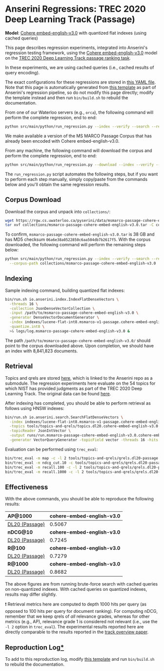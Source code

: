 # Anserini Regressions: TREC 2020 Deep Learning Track (Passage)

**Model**: [Cohere embed-english-v3.0](https://docs.cohere.com/reference/embed) with quantized flat indexes (using cached queries)

This page describes regression experiments, integrated into Anserini's regression testing framework, using the [Cohere embed-english-v3.0](https://docs.cohere.com/reference/embed) model on the [TREC 2020 Deep Learning Track passage ranking task](https://trec.nist.gov/data/deep2020.html).

In these experiments, we are using cached queries (i.e., cached results of query encoding).

The exact configurations for these regressions are stored in [this YAML file](../../src/main/resources/regression/dl20-passage.cohere-embed-english-v3.0.flat-int8.cached.yaml).
Note that this page is automatically generated from [this template](../../src/main/resources/docgen/templates/dl20-passage.cohere-embed-english-v3.0.flat-int8.cached.template) as part of Anserini's regression pipeline, so do not modify this page directly; modify the template instead and then run `bin/build.sh` to rebuild the documentation.

From one of our Waterloo servers (e.g., `orca`), the following command will perform the complete regression, end to end:

```bash
python src/main/python/run_regression.py --index --verify --search --regression dl20-passage.cohere-embed-english-v3.0.flat-int8.cached
```

We make available a version of the MS MARCO Passage Corpus that has already been encoded with Cohere embed-english-v3.0.

From any machine, the following command will download the corpus and perform the complete regression, end to end:

```bash
python src/main/python/run_regression.py --download --index --verify --search --regression dl20-passage.cohere-embed-english-v3.0.flat-int8.cached
```

The `run_regression.py` script automates the following steps, but if you want to perform each step manually, simply copy/paste from the commands below and you'll obtain the same regression results.

## Corpus Download

Download the corpus and unpack into `collections/`:

```bash
wget https://rgw.cs.uwaterloo.ca/pyserini/data/msmarco-passage-cohere-embed-english-v3.0.tar -P collections/
tar xvf collections/msmarco-passage-cohere-embed-english-v3.0.tar -C collections/
```

To confirm, `msmarco-passage-cohere-embed-english-v3.0.tar` is 38 GB and has MD5 checksum `06a6e38a0522850c6aa504db7b2617f5`.
With the corpus downloaded, the following command will perform the remaining steps below:

```bash
python src/main/python/run_regression.py --index --verify --search --regression dl20-passage.cohere-embed-english-v3.0.flat-int8.cached \
  --corpus-path collections/msmarco-passage-cohere-embed-english-v3.0
```

## Indexing

Sample indexing command, building quantized flat indexes:

```bash
bin/run.sh io.anserini.index.IndexFlatDenseVectors \
  -threads 16 \
  -collection JsonDenseVectorCollection \
  -input /path/to/msmarco-passage-cohere-embed-english-v3.0 \
  -generator DenseVectorDocumentGenerator \
  -index indexes/lucene-flat-int8.msmarco-v1-passage.cohere-embed-english-v3.0/ \
  -quantize.int8 \
  >& logs/log.msmarco-passage-cohere-embed-english-v3.0 &
```

The path `/path/to/msmarco-passage-cohere-embed-english-v3.0/` should point to the corpus downloaded above.
Upon completion, we should have an index with 8,841,823 documents.

## Retrieval

Topics and qrels are stored [here](https://github.com/castorini/anserini-tools/tree/master/topics-and-qrels), which is linked to the Anserini repo as a submodule.
The regression experiments here evaluate on the 54 topics for which NIST has provided judgments as part of the TREC 2020 Deep Learning Track.
The original data can be found [here](https://trec.nist.gov/data/deep2020.html).

After indexing has completed, you should be able to perform retrieval as follows using HNSW indexes:

```bash
bin/run.sh io.anserini.search.SearchFlatDenseVectors \
  -index indexes/lucene-flat-int8.msmarco-v1-passage.cohere-embed-english-v3.0/ \
  -topics tools/topics-and-qrels/topics.dl20.cohere-embed-english-v3.0.jsonl.gz \
  -topicReader JsonIntVector \
  -output runs/run.msmarco-passage-cohere-embed-english-v3.0.cohere-embed-english-v3.0-flat-int8-cached.topics.dl20.cohere-embed-english-v3.0.jsonl.txt \
  -generator VectorQueryGenerator -topicField vector -threads 16 -hits 1000 &
```

Evaluation can be performed using `trec_eval`:

```bash
bin/trec_eval -m map -c -l 2 tools/topics-and-qrels/qrels.dl20-passage.txt runs/run.msmarco-passage-cohere-embed-english-v3.0.cohere-embed-english-v3.0-flat-int8-cached.topics.dl20.cohere-embed-english-v3.0.jsonl.txt
bin/trec_eval -m ndcg_cut.10 -c tools/topics-and-qrels/qrels.dl20-passage.txt runs/run.msmarco-passage-cohere-embed-english-v3.0.cohere-embed-english-v3.0-flat-int8-cached.topics.dl20.cohere-embed-english-v3.0.jsonl.txt
bin/trec_eval -m recall.100 -c -l 2 tools/topics-and-qrels/qrels.dl20-passage.txt runs/run.msmarco-passage-cohere-embed-english-v3.0.cohere-embed-english-v3.0-flat-int8-cached.topics.dl20.cohere-embed-english-v3.0.jsonl.txt
bin/trec_eval -m recall.1000 -c -l 2 tools/topics-and-qrels/qrels.dl20-passage.txt runs/run.msmarco-passage-cohere-embed-english-v3.0.cohere-embed-english-v3.0-flat-int8-cached.topics.dl20.cohere-embed-english-v3.0.jsonl.txt
```

## Effectiveness

With the above commands, you should be able to reproduce the following results:

| **AP@1000**                                                                                                  | **cohere-embed-english-v3.0**|
|:-------------------------------------------------------------------------------------------------------------|-----------|
| [DL20 (Passage)](https://trec.nist.gov/data/deep2020.html)                                                   | 0.5067    |
| **nDCG@10**                                                                                                  | **cohere-embed-english-v3.0**|
| [DL20 (Passage)](https://trec.nist.gov/data/deep2020.html)                                                   | 0.7245    |
| **R@100**                                                                                                    | **cohere-embed-english-v3.0**|
| [DL20 (Passage)](https://trec.nist.gov/data/deep2020.html)                                                   | 0.7279    |
| **R@1000**                                                                                                   | **cohere-embed-english-v3.0**|
| [DL20 (Passage)](https://trec.nist.gov/data/deep2020.html)                                                   | 0.8682    |

The above figures are from running brute-force search with cached queries on non-quantized indexes.
With cached queries on quantized indexes, results may differ slightly.

❗ Retrieval metrics here are computed to depth 1000 hits per query (as opposed to 100 hits per query for document ranking).
For computing nDCG, remember that we keep qrels of _all_ relevance grades, whereas for other metrics (e.g., AP), relevance grade 1 is considered not relevant (i.e., use the `-l 2` option in `trec_eval`).
The experimental results reported here are directly comparable to the results reported in the [track overview paper](https://arxiv.org/abs/2102.07662).

## Reproduction Log[*](reproducibility.md)

To add to this reproduction log, modify [this template](../../src/main/resources/docgen/templates/dl20-passage.cohere-embed-english-v3.0.flat-int8.cached.template) and run `bin/build.sh` to rebuild the documentation.
